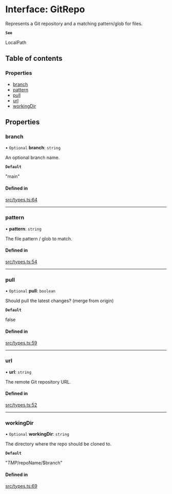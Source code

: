 # Interface: GitRepo

Represents a Git repository and a matching pattern/glob for files.

**`See`**

LocalPath

## Table of contents

### Properties

- [branch](GitRepo.md#branch)
- [pattern](GitRepo.md#pattern)
- [pull](GitRepo.md#pull)
- [url](GitRepo.md#url)
- [workingDir](GitRepo.md#workingdir)

## Properties

### branch

• `Optional` **branch**: `string`

An optional branch name.

**`Default`**

"main"

#### Defined in

[src/types.ts:64](https://github.com/roxlabs/snippetfy/blob/a576b88/src/types.ts#L64)

___

### pattern

• **pattern**: `string`

The file pattern / glob to match.

#### Defined in

[src/types.ts:54](https://github.com/roxlabs/snippetfy/blob/a576b88/src/types.ts#L54)

___

### pull

• `Optional` **pull**: `boolean`

Should pull the latest changes? (merge from origin)

**`Default`**

false

#### Defined in

[src/types.ts:59](https://github.com/roxlabs/snippetfy/blob/a576b88/src/types.ts#L59)

___

### url

• **url**: `string`

The remote Git repository URL.

#### Defined in

[src/types.ts:52](https://github.com/roxlabs/snippetfy/blob/a576b88/src/types.ts#L52)

___

### workingDir

• `Optional` **workingDir**: `string`

The directory where the repo should be cloned to.

**`Default`**

"$TMP/$repoName/$branch"

#### Defined in

[src/types.ts:69](https://github.com/roxlabs/snippetfy/blob/a576b88/src/types.ts#L69)
